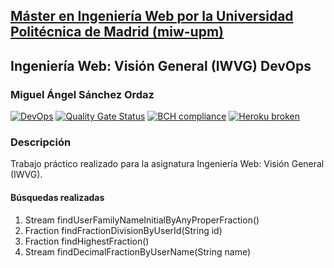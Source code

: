 ## [Máster en Ingeniería Web por la Universidad Politécnica de Madrid (miw-upm)](http://miw.etsisi.upm.es)
## Ingeniería Web: Visión General (IWVG) DevOps
### Miguel Ángel Sánchez Ordaz
[![DevOps](https://github.com/mangelsanchezUPM/iwvg-devops-sanchez-miguelangel/actions/workflows/test-sonar.yml/badge.svg)](https://github.com/mangelsanchezUPM/iwvg-devops-sanchez-miguelangel/actions/workflows/test-sonar.yml)
[![Quality Gate Status](https://sonarcloud.io/api/project_badges/measure?project=mangelsanchezUPM_iwvg-devops-sanchez-miguelangel&metric=alert_status)](https://sonarcloud.io/dashboard?id=mangelsanchezUPM_iwvg-devops-sanchez-miguelangel)
[![BCH compliance](https://bettercodehub.com/edge/badge/mangelsanchezUPM/iwvg-devops-sanchez-miguelangel?branch=master)](https://bettercodehub.com/)
[![Heroku broken](https://iwvg-devops-sanchez-miguelange.herokuapp.com/system/version-badge)](https://iwvg-devops-sanchez-miguelange.herokuapp.com/swagger-ui.html)

### Descripción
Trabajo práctico realizado para la asignatura Ingeniería Web: Visión General (IWVG).

#### Búsquedas realizadas

1. Stream<String> findUserFamilyNameInitialByAnyProperFraction()
2. Fraction findFractionDivisionByUserId(String id)
3. Fraction findHighestFraction()
4. Stream<Double> findDecimalFractionByUserName(String name)

